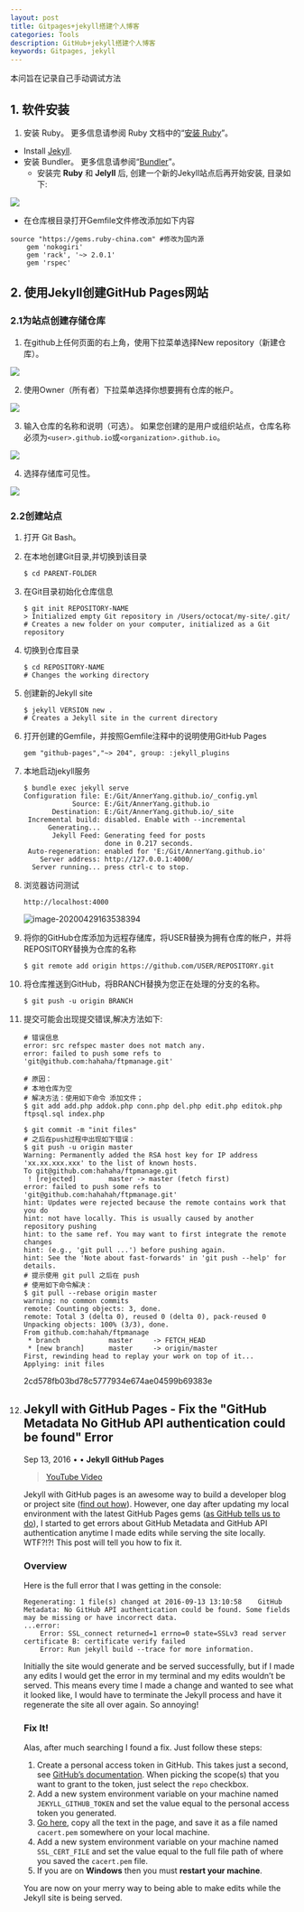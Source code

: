 ```yaml
---
layout: post
title: Gitpages+jekyll搭建个人博客
categories: Tools
description: GitHub+jekyll搭建个人博客
keywords: Gitpages, jekyll
---
```


本问旨在记录自己手动调试方法

## 1. 软件安装

1. 安装 Ruby。 更多信息请参阅 Ruby 文档中的“[安装 Ruby](https://www.ruby-lang.org/en/documentation/installation/)”。

- Install [Jekyll](https://jekyllrb.com/docs/installation/).
- 安装 Bundler。 更多信息请参阅“[Bundler](https://bundler.io/)”。
  - 安装完 **Ruby** 和 **Jelyll** 后, 创建一个新的Jekyll站点后再开始安装, 目录如下:

![](/images/posts/tools/image-20200429162530728.png)

-  在仓库根目录打开Gemfile文件修改添加如下内容

```shell
source "https://gems.ruby-china.com" #修改为国内源
	gem 'nokogiri'
	gem 'rack', '~> 2.0.1'
	gem 'rspec'
```



## 2. 使用Jekyll创建GitHub Pages网站

### 2.1为站点创建存储仓库

1. 在github上任何页面的右上角，使用下拉菜单选择New repository（新建仓库）。

![](/images/posts/tools/repo-create.png)

2. 使用Owner（所有者）下拉菜单选择你想要拥有仓库的帐户。

![](/images/posts/tools/create-repository-owner.png)

3. 输入仓库的名称和说明（可选）。 如果您创建的是用户或组织站点，仓库名称必须为`<user>.github.io`或`<organization>.github.io`。 

![](/images/posts/tools/create-repository-name-pages.png)

4. 选择存储库可见性。

![](/images/posts/tools/create-repository-public-private.png)

### 2.2创建站点

1. 打开 Git Bash。

2. 在本地创建Git目录,并切换到该目录

   ```shell
   $ cd PARENT-FOLDER
   ```

3. 在Git目录初始化仓库信息

   ```shell
   $ git init REPOSITORY-NAME
   > Initialized empty Git repository in /Users/octocat/my-site/.git/
   # Creates a new folder on your computer, initialized as a Git repository
   ```

4. 切换到仓库目录

   ```shell
   $ cd REPOSITORY-NAME
   # Changes the working directory
   ```

5. 创建新的Jekyll site
   ```shell
   $ jekyll VERSION new .
   # Creates a Jekyll site in the current directory
   ```

6. 打开创建的Gemfile，并按照Gemfile注释中的说明使用GitHub Pages

   ```shell
   gem "github-pages","~> 204", group: :jekyll_plugins
   ```

7. 本地启动jekyll服务

   ```shell
   $ bundle exec jekyll serve
   Configuration file: E:/Git/AnnerYang.github.io/_config.yml
               Source: E:/Git/AnnerYang.github.io
          Destination: E:/Git/AnnerYang.github.io/_site
    Incremental build: disabled. Enable with --incremental
         Generating...
          Jekyll Feed: Generating feed for posts
                       done in 0.217 seconds.
    Auto-regeneration: enabled for 'E:/Git/AnnerYang.github.io'
       Server address: http://127.0.0.1:4000/
     Server running... press ctrl-c to stop.
   
   ```

8. 浏览器访问测试

   ```url
   http://localhost:4000
   ```

   ![image-20200429163538394](/images/posts/tools/image-20200429163538394.png)

9. 将你的GitHub仓库添加为远程存储库，将USER替换为拥有仓库的帐户，并将REPOSITORY替换为仓库的名称

   ```shell
   $ git remote add origin https://github.com/USER/REPOSITORY.git
   ```

10. 将仓库推送到GitHub，将BRANCH替换为您正在处理的分支的名称。

    ```shell
    $ git push -u origin BRANCH
    ```

11. 提交可能会出现提交错误,解决方法如下:

    ```shell
    # 错误信息
    error: src refspec master does not match any.
    error: failed to push some refs to 'git@github.com:hahaha/ftpmanage.git'
    ```

    ```shell
    # 原因：
    # 本地仓库为空
    # 解决方法：使用如下命令 添加文件；
    $ git add add.php addok.php conn.php del.php edit.php editok.php ftpsql.sql index.php
    
    $ git commit -m "init files"
    # 之后在push过程中出现如下错误：
    $ git push -u origin master
    Warning: Permanently added the RSA host key for IP address 'xx.xx.xxx.xxx' to the list of known hosts.
    To git@github.com:hahaha/ftpmanage.git
     ! [rejected]        master -> master (fetch first)
    error: failed to push some refs to 'git@github.com:hahahah/ftpmanage.git'
    hint: Updates were rejected because the remote contains work that you do
    hint: not have locally. This is usually caused by another repository pushing
    hint: to the same ref. You may want to first integrate the remote changes
    hint: (e.g., 'git pull ...') before pushing again.
    hint: See the 'Note about fast-forwards' in 'git push --help' for details.
    # 提示使用 git pull 之后在 push
    # 使用如下命令解决：
    $ git pull --rebase origin master
    warning: no common commits
    remote: Counting objects: 3, done.
    remote: Total 3 (delta 0), reused 0 (delta 0), pack-reused 0
    Unpacking objects: 100% (3/3), done.
    From github.com:hahah/ftpmanage
     * branch            master     -> FETCH_HEAD
     * [new branch]      master     -> origin/master
    First, rewinding head to replay your work on top of it...
    Applying: init files
    ```

    2cd578fb03bd78c5777934e674ae04599b69383e
    
12. ## Jekyll with GitHub Pages - Fix the "GitHub Metadata No GitHub API authentication could be found" Error

    Sep 13, 2016 • • **Jekyll** **GitHub Pages**

    > [YouTube Video](https://www.youtube.com/watch?v=1bQqkyvH5ps)

    Jekyll with GitHub pages is an awesome way to build a developer blog or project site ([find out how](http://knightcodes.com/miscellaneous/2016/04/25/jekyll-on-windows.html)). However, one day after updating my local environment with the latest GitHub Pages gems ([as GitHub tells us to do](https://help.github.com/articles/setting-up-your-github-pages-site-locally-with-jekyll/#keeping-your-site-up-to-date-with-the-github-pages-gem)), I started to get errors about GitHub Metadata and GitHub API authentication anytime I made edits while serving the site locally. WTF?!?! This post will tell you how to fix it.

    ### Overview

    Here is the full error that I was getting in the console:

    ```
    Regenerating: 1 file(s) changed at 2016-09-13 13:10:58    GitHub Metadata: No GitHub API authentication could be found. Some fields may be missing or have incorrect data.
    ...error:
        Error: SSL_connect returned=1 errno=0 state=SSLv3 read server certificate B: certificate verify failed
        Error: Run jekyll build --trace for more information.
    ```

    Initially the site would generate and be served successfully, but if I made any edits I would get the error in my terminal and my edits wouldn’t be served. This means every time I made a change and wanted to see what it looked like, I would have to terminate the Jekyll process and have it regenerate the site all over again. So annoying!

    ### Fix It!

    Alas, after much searching I found a fix. Just follow these steps:

    1. Create a personal access token in GitHub. This takes just a second, see [GitHub’s documentation](https://help.github.com/articles/creating-an-access-token-for-command-line-use/). When picking the scope(s) that you want to grant to the token, just select the `repo` checkbox.
    2. Add a new system environment variable on your machine named `JEKYLL_GITHUB_TOKEN` and set the value equal to the personal access token you generated.
    3. [Go here](https://curl.haxx.se/ca/cacert.pem), copy all the text in the page, and save it as a file named `cacert.pem` somewhere on your local machine.
    4. Add a new system environment variable on your machine named `SSL_CERT_FILE` and set the value equal to the full file path of where you saved the `cacert.pem` file.
    5. If you are on **Windows** then you must **restart your machine**.

    You are now on your merry way to being able to make edits while the Jekyll site is being served.